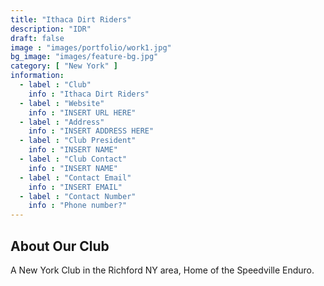 ```yaml
---
title: "Ithaca Dirt Riders"
description: "IDR"
draft: false
image : "images/portfolio/work1.jpg"
bg_image: "images/feature-bg.jpg"
category: [ "New York" ]
information:
  - label : "Club"
    info : "Ithaca Dirt Riders"
  - label : "Website"
    info : "INSERT URL HERE"
  - label : "Address"
    info : "INSERT ADDRESS HERE"
  - label : "Club President"
    info : "INSERT NAME"
  - label : "Club Contact"
    info : "INSERT NAME"
  - label : "Contact Email"
    info : "INSERT EMAIL"
  - label : "Contact Number"
    info : "Phone number?"
---
```


## About Our Club

A New York Club in the Richford NY area, Home of the Speedville Enduro.

